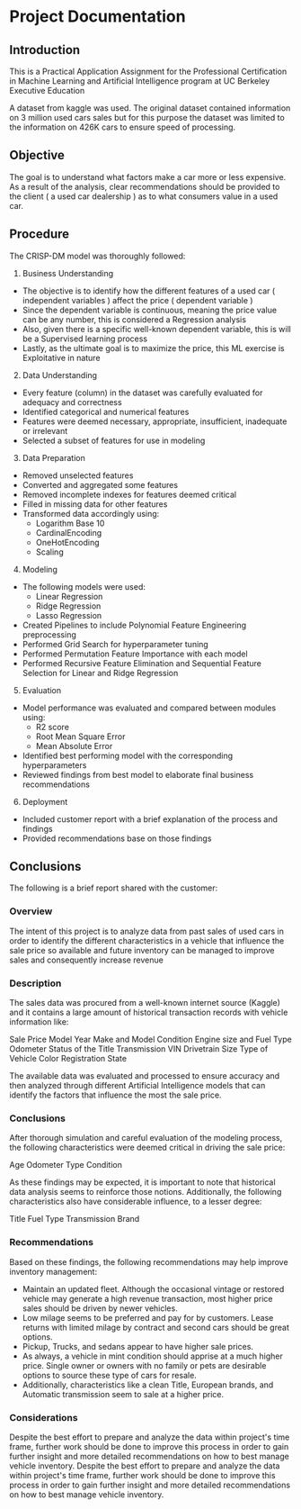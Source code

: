 # Project Documentation

## Introduction

This is a Practical Application Assignment for the Professional Certification in Machine Learning and Artificial Intelligence program at UC Berkeley Executive Education

A dataset from kaggle was used. The original dataset contained information on 3 million used cars sales but for this purpose the dataset was limited to the information on 426K cars to ensure speed of processing.

## Objective

The goal is to understand what factors make a car more or less expensive. As a result of the analysis, clear recommendations should be provided to the client ( a used car dealership ) as to what consumers value in a used car.

## Procedure

The CRISP-DM model was thoroughly followed:

1. Business Understanding

* The objective is to identify how the different features of a used car ( independent variables ) affect the price ( dependent variable )
* Since the dependent variable is continuous, meaning the price value can be any number, this is considered a Regression analysis
* Also, given there is a specific well-known dependent variable, this is will be a Supervised learning process
* Lastly, as the ultimate goal is to maximize the price, this ML exercise is Exploitative in nature

2. Data Understanding

* Every feature (column) in the dataset was carefully evaluated for adequacy and correctness
* Identified categorical and numerical features
* Features were deemed necessary, appropriate, insufficient, inadequate or irrelevant
* Selected a subset of features for use in modeling
 
3. Data Preparation

* Removed unselected features
* Converted and aggregated some features
* Removed incomplete indexes for features deemed critical
* Filled in missing data for other features
* Transformed data accordingly using:
  * Logarithm Base 10
  * CardinalEncoding
  * OneHotEncoding
  * Scaling

4. Modeling

* The following models were used:
  * Linear Regression
  * Ridge Regression
  * Lasso Regression
* Created Pipelines to include Polynomial Feature Engineering preprocessing
* Performed Grid Search for hyperparameter tuning
* Performed Permutation Feature Importance with each model
* Performed Recursive Feature Elimination and Sequential Feature Selection for Linear and Ridge Regression

5. Evaluation

* Model performance was evaluated and compared between modules using:
  * R2 score
  * Root Mean Square Error
  * Mean Absolute Error
* Identified best performing model with the corresponding hyperparameters
* Reviewed findings from best model to elaborate final business recommendations

6. Deployment

* Included customer report with a brief explanation of the process and findings
* Provided recommendations base on those findings

## Conclusions

The following is a brief report shared with the customer:

### Overview

The intent of this project is to analyze data from past sales of used cars in order to identify the different characteristics in a vehicle that influence the sale price so available and future inventory can be managed to improve sales and consequently increase revenue

### Description

The sales data was procured from a well-known internet source (Kaggle) and it contains a large amount of historical transaction records with vehicle information like:

Sale Price
Model Year
Make and Model
Condition
Engine size and Fuel Type
Odometer
Status of the Title
Transmission
VIN
Drivetrain
Size
Type of Vehicle
Color
Registration State

The available data was evaluated and processed to ensure accuracy and then analyzed through different Artificial Intelligence models that can identify the factors that influence the most the sale price.

### Conclusions

After thorough simulation and careful evaluation of the modeling process, the following characteristics were deemed critical in driving the sale price:

Age
Odometer
Type
Condition

As these findings may be expected, it is important to note that historical data analysis seems to reinforce those notions. Additionally, the following characteristics also have considerable influence, to a lesser degree:

Title
Fuel Type
Transmission
Brand

### Recommendations

Based on these findings, the following recommendations may help improve inventory management:

* Maintain an updated fleet. Although the occasional vintage or restored vehicle may generate a high revenue transaction, most higher price sales should be driven by newer vehicles.
* Low milage seems to be preferred and pay for by customers. Lease returns with limited milage by contract and second cars should be great options.
* Pickup, Trucks, and sedans appear to have higher sale prices.
* As always, a vehicle in mint condition should apprise at a much higher price. Single owner or owners with no family or pets are desirable options to source these type of cars for resale.
* Additionally, characteristics like a clean Title, European brands, and Automatic transmission seem to sale at a higher price.

### Considerations

Despite the best effort to prepare and analyze the data within project's time frame, further work should be done to improve this process in order to gain further insight and more detailed recommendations on how to best manage vehicle inventory.
Despite the best effort to prepare and analyze the data within project's time frame, further work should be done to improve this process in order to gain further insight and more detailed recommendations on how to best manage vehicle inventory.
